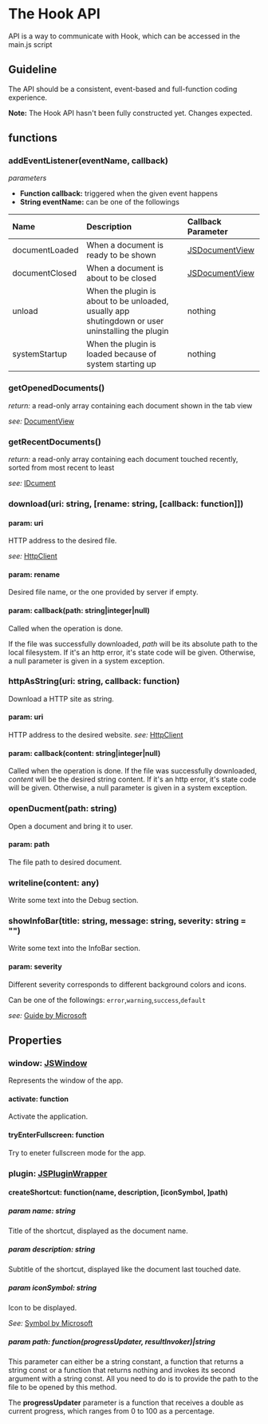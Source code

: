 # The Hook API
API is a way to communicate with Hook, which can be accessed in the main.js script
## Guideline
The API should be a consistent, event-based and full-function coding experience.

**Note:** The Hook API hasn't been fully constructed yet. Changes expected.
## functions
### addEventListener(eventName, callback)
*parameters*
- **Function callback:** triggered when the given event happens
- **String eventName:** can be one of the followings

|Name|Description|Callback Parameter|
|:---|:----------|:-----------------|
|documentLoaded|When a document is ready to be shown|[JSDocumentView](Hook/Plugin/Interpret/JSDocumentView.cs)|
|documentClosed|When a document is about to be closed|[JSDocumentView](Hook/Plugin/Interpret/JSDocumentView.cs)|
|unload|When the plugin is about to be unloaded, usually app shutingdown or user uninstalling the plugin|nothing|
|systemStartup|When the plugin is loaded because of system starting up|nothing|

### getOpenedDocuments()
*return:* a read-only array containing each document shown in the tab view

*see:* [DocumentView](Hook/Plugin/Interpret/JSDocumentView.cs)
### getRecentDocuments()
*return:* a read-only array containing each document touched recently, sorted from most recent to least

*see:* [IDcument](API/IDocument.cs)

### download(uri: string, [rename: string, [callback: function]])
#### param: uri
HTTP address to the desired file.

*see:* [HttpClient](https://docs.microsoft.com/en-us/windows/uwp/networking/httpclient)
#### param: rename
Desired file name, or the one provided by server if empty.
#### param: callback(path: string|integer|null)
Called when the operation is done.

If the file was successfully downloaded, *path* will be its absolute path to the local filesystem.
If it's an http error, it's state code will be given.
Otherwise, a null parameter is given in a system exception.

### httpAsString(uri: string, callback: function)
Download a HTTP site as string.
#### param: uri
HTTP address to the desired website.
*see:* [HttpClient](https://docs.microsoft.com/en-us/windows/uwp/networking/httpclient)
#### param: callback(content: string|integer|null)
Called when the operation is done.
If the file was successfully downloaded, *content* will be the desired string content.
If it's an http error, it's state code will be given.
Otherwise, a null parameter is given in a system exception.

### openDucment(path: string)
Open a document and bring it to user.

#### param: path
The file path to desired document.

### writeline(content: any)
Write some text into the Debug section.

### showInfoBar(title: string, message: string, severity: string = "")
Write some text into the InfoBar section.
#### param: severity
Different severity corresponds to different background colors and icons.

Can be one of the followings:
`error`,`warning`,`success`,`default`

*see:* [Guide by Microsoft](https://docs.microsoft.com/en-us/windows/apps/design/controls/infobar#severity)

## Properties
### window: [JSWindow](Hook/Plugin/Interpret/JSWindow.cs)
Represents the window of the app.
#### activate: function
Activate the application.
#### tryEnterFullscreen: function
Try to eneter fullscreen mode for the app.
### plugin: [JSPluginWrapper](Hook/Plugin/Interpret/JSPluginWrapper.cs)
#### createShortcut: function(name, description, [iconSymbol, ]path)
##### param name: string

Title of the shortcut, displayed as the document name.

##### param description: string
Subtitle of the shortcut, displayed like the document last touched date.

##### param iconSymbol: string
Icon to be displayed.

*See:* [Symbol by Microsoft](https://docs.microsoft.com/en-us/uwp/api/windows.ui.xaml.controls.symbol?view=winrt-22000)

##### param path: function(progressUpdater, resultInvoker)|string
This parameter can either be a string constant, a function that returns a string const or a function that
returns nothing and invokes its second argument with a string const. All you need to do is to provide the path
to the file to be opened by this method.

The **progressUpdater** parameter is a function that receives a double as current progress, which ranges from 0 to 100
as a percentage.